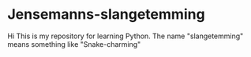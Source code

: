 # Jensemanns-slangetemming
Hi
This is my repository for learning Python. 
The name "slangetemming" means something like "Snake-charming"
